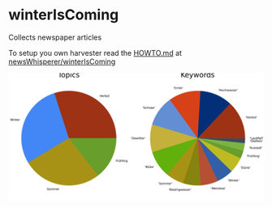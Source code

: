 # winterIsComing
Collects newspaper articles

To setup you own harvester read the [HOWTO.md](https://github.com/newsWhisperer/winterIsComing/blob/main/HOWTO.md) at [newsWhisperer/winterIsComing](https://github.com/newsWhisperer/winterIsComing)



![Pie](img/keywords_pie_all.png)
